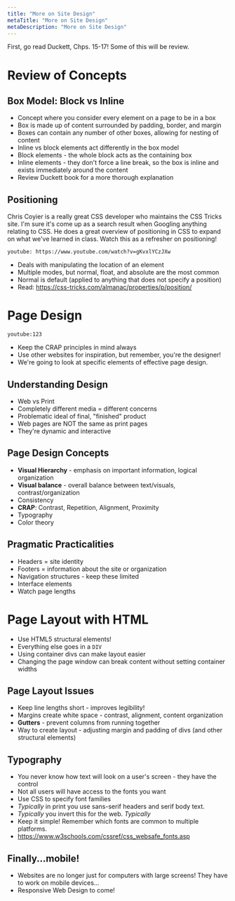 ```yaml
---
title: "More on Site Design"
metaTitle: "More on Site Design"
metaDescription: "More on Site Design"
---
```


First, go read Duckett, Chps. 15-17! Some of this will be review.

# Review of Concepts

## Box Model: Block vs Inline
- Concept where you consider every element on a page to be in a box
- Box is made up of content surrounded by padding, border, and margin
- Boxes can contain any number of other boxes, allowing for nesting of content
- Inline vs block elements act differently in the box model
- Block elements - the whole block acts as the containing box
- Inline elements - they don't force a line break, so the box is inline and exists immediately around the content
- Review Duckett book for a more thorough explanation

## Positioning
Chris Coyier is a really great CSS developer who maintains the CSS Tricks site. I'm sure it's come up as a search result when Googling anything relating to CSS. He does a great overview of positioning in CSS to expand on what we've learned in class. Watch this as a refresher on positioning!

`youtube: https://www.youtube.com/watch?v=gKvxlYCzJXw`

- Deals with manipulating the location of an element
- Multiple modes, but normal, float, and absolute are the most common
- Normal is default (applied to anything that does not specify a position)
- Read: https://css-tricks.com/almanac/properties/p/position/

# Page Design
`youtube:123`

- Keep the CRAP principles in mind always
- Use other websites for inspiration, but remember, you're the designer!
- We're going to look at specific elements of effective page design.

## Understanding Design
- Web vs Print
- Completely different media = different concerns
- Problematic ideal of final, "finished" product
- Web pages are NOT the same as print pages
- They're dynamic and interactive

## Page Design Concepts
- **Visual Hierarchy** - emphasis on important information, logical organization
- **Visual balance** - overall balance between text/visuals, contrast/organization
- Consistency
- **CRAP**: Contrast, Repetition, Alignment, Proximity
- Typography
- Color theory

## Pragmatic Practicalities
- Headers = site identity
- Footers = information about the site or organization
- Navigation structures - keep these limited
- Interface elements
- Watch page lengths

# Page Layout with HTML
- Use HTML5 structural elements!
- Everything else goes in a `DIV`
- Using container divs can make layout easier
- Changing the page window can break content without setting container widths

## Page Layout Issues
- Keep line lengths short - improves legibility!
- Margins create white space - contrast, alignment, content organization
- **Gutters** - prevent columns from running together
- Way to create layout - adjusting margin and padding of divs (and other structural elements)

## Typography
- You never know how text will look on a user's screen - they have the control
- Not all users will have access to the fonts you want
- Use CSS to specify font families
- *Typically* in print you use sans-serif headers and serif body text.
- *Typically* you invert this for the web. *Typically*
- Keep it simple! Remember which fonts are common to multiple platforms.
- https://www.w3schools.com/cssref/css_websafe_fonts.asp

## Finally...mobile!
- Websites are no longer just for computers with large screens! They have to work on mobile devices...
- Responsive Web Design to come!